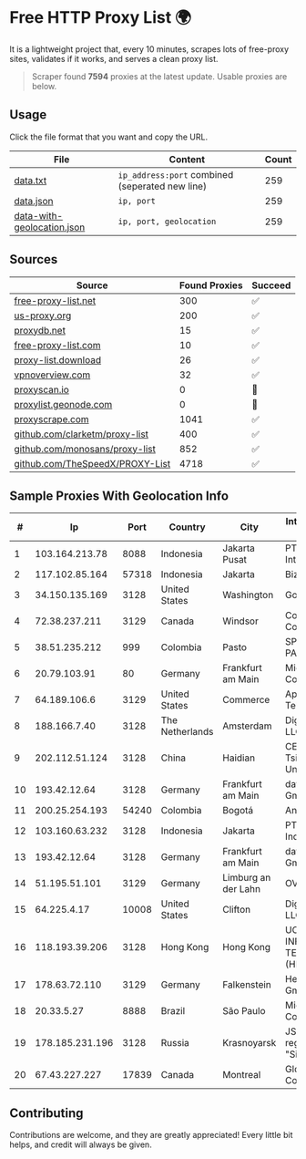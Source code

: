 
# Free HTTP Proxy List 🌍

It is a lightweight project that, every 10 minutes, scrapes lots of free-proxy sites, validates if it works, and serves a clean proxy list.


> Scraper found **7594** proxies at the latest update. Usable proxies are below.

## Usage

Click the file format that you want and copy the URL.


|File|Content|Count|
|----|-------|-----|
|[data.txt](https://raw.githubusercontent.com/themiralay/Proxy-List-World/master/data.txt)|`ip_address:port` combined (seperated new line)|259|
|[data.json](https://raw.githubusercontent.com/themiralay/Proxy-List-World/master/data.json)|`ip, port`|259|
|[data-with-geolocation.json](https://raw.githubusercontent.com/themiralay/Proxy-List-World/master/data-with-geolocation.json)|`ip, port, geolocation`|259|

## Sources

|Source|Found Proxies|Succeed|
|------|-------------|-------|
|[free-proxy-list.net](https://free-proxy-list.net)|300|✅|
|[us-proxy.org](https://www.us-proxy.org)|200|✅|
|[proxydb.net](http://proxydb.net)|15|✅|
|[free-proxy-list.com](https://free-proxy-list.com/?page=&port=&type%5B%5D=http&type%5B%5D=https&up_time=0&search=Search)|10|✅|
|[proxy-list.download](https://www.proxy-list.download/HTTP)|26|✅|
|[vpnoverview.com](https://vpnoverview.com/privacy/anonymous-browsing/free-proxy-servers)|32|✅|
|[proxyscan.io](https://www.proxyscan.io)|0|🚫|
|[proxylist.geonode.com](https://proxylist.geonode.com/api/proxy-list?limit=300&page=1&sort_by=lastChecked&sort_type=desc&protocols=http,https)|0|🚫|
|[proxyscrape.com](https://api.proxyscrape.com/v2/?request=displayproxies&protocol=http&timeout=10000&country=all&ssl=all&anonymity=all)|1041|✅|
|[github.com/clarketm/proxy-list](https://raw.githubusercontent.com/clarketm/proxy-list/master/proxy-list-raw.txt)|400|✅|
|[github.com/monosans/proxy-list](https://raw.githubusercontent.com/monosans/proxy-list/main/proxies/http.txt)|852|✅|
|[github.com/TheSpeedX/PROXY-List](https://raw.githubusercontent.com/TheSpeedX/PROXY-List/master/http.txt)|4718|✅|


## Sample Proxies With Geolocation Info

|#|Ip|Port|Country|City|Internet Service Provider|
|-|--|----|-------|----|-------------------------|
|1|103.164.213.78|8088|Indonesia|Jakarta Pusat|PT iForte Global Internet|
|2|117.102.85.164|57318|Indonesia|Jakarta|Biznet Networks|
|3|34.150.135.169|3128|United States|Washington|Google LLC|
|4|72.38.237.211|3129|Canada|Windsor|Cogeco Connexion Inc.|
|5|38.51.235.212|999|Colombia|Pasto|SP SISTEMAS PALACIOS LTDA|
|6|20.79.103.91|80|Germany|Frankfurt am Main|Microsoft Corporation|
|7|64.189.106.6|3129|United States|Commerce|Apogee Telecom Inc.|
|8|188.166.7.40|3128|The Netherlands|Amsterdam|DigitalOcean, LLC|
|9|202.112.51.124|3128|China|Haidian|CERNET2 IX at Tsinghua University|
|10|193.42.12.64|3128|Germany|Frankfurt am Main|dataforest GmbH|
|11|200.25.254.193|54240|Colombia|Bogotá|Andinet ON Line|
|12|103.160.63.232|3128|Indonesia|Jakarta|PT Herza Digital Indonesia|
|13|193.42.12.64|3128|Germany|Frankfurt am Main|dataforest GmbH|
|14|51.195.51.101|3129|Germany|Limburg an der Lahn|OVH SAS|
|15|64.225.4.17|10008|United States|Clifton|DigitalOcean, LLC|
|16|118.193.39.206|3128|Hong Kong|Hong Kong|UCLOUD INFORMATION TECHNOLOGY (HK) LIMITED|
|17|178.63.72.110|3129|Germany|Falkenstein|Hetzner Online GmbH|
|18|20.33.5.27|8888|Brazil|São Paulo|Microsoft Corporation|
|19|178.185.231.196|3128|Russia|Krasnoyarsk|JSC Rostelecom regional branch "Siberia"|
|20|67.43.227.227|17839|Canada|Montreal|GloboTech Communications|



## Contributing

Contributions are welcome, and they are greatly appreciated! Every
little bit helps, and credit will always be given.

